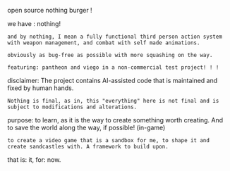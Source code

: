 open source nothing burger !

we have :
	nothing!
	
	and by nothing, I mean a fully functional third person action system with weapon management, and combat with self made animations.
	
	obviously as bug-free as possible with more squashing on the way.
	
	featuring: pantheon and viego in a non-commercial test project! ! !
	
disclaimer:
	The project contains AI-assisted code that is maintained and fixed by human hands.
	
	Nothing is final, as in, this "everything" here is not final and is subject to modifications and alterations.
	

purpose:
	to learn, as it is the way to create something worth creating. And to save the world along the way, if possible! (in-game)
	
	to create a video game that is a sandbox for me, to shape it and create sandcastles with. A framework to build upon.
	
	

that is:
	it,
	for:
		now.
